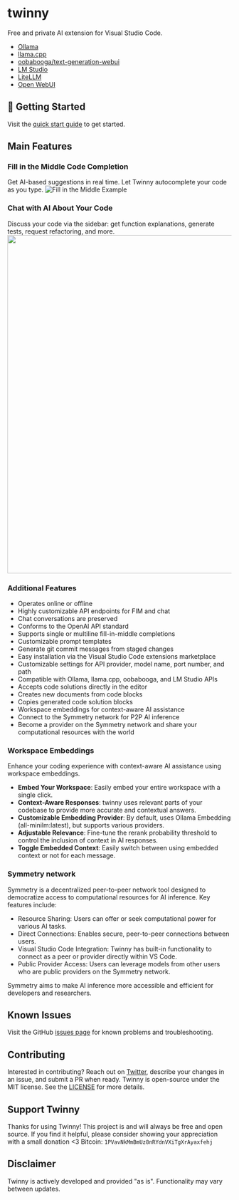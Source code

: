 # twinny
Free and private AI extension for Visual Studio Code.

- [Ollama](https://github.com/jmorganca/ollama)
- [llama.cpp](https://github.com/ggerganov/llama.cpp)
- [oobabooga/text-generation-webui](https://github.com/oobabooga/text-generation-webui)
- [LM Studio](https://github.com/lmstudio-ai)
- [LiteLLM](https://github.com/BerriAI/litellm)
- [Open WebUI](https://github.com/open-webui/open-webui)

## 🚀 Getting Started
Visit the [quick start guide](https://twinnydotdev.github.io/twinny-docs/general/quick-start/) to get started.

## Main Features

### Fill in the Middle Code Completion
Get AI-based suggestions in real time. Let Twinny autocomplete your code as you type.
![Fill in the Middle Example](https://github.com/rjmacarthy/twinny/assets/5537428/69f567c0-2700-4474-b621-6099255bc87b)

### Chat with AI About Your Code
Discuss your code via the sidebar: get function explanations, generate tests, request refactoring, and more.
<img src="https://github.com/rjmacarthy/twinny/assets/5537428/a5c5bb34-60f6-41f6-8226-c62cf4c17c1d" width="760"/>

### Additional Features
- Operates online or offline
- Highly customizable API endpoints for FIM and chat
- Chat conversations are preserved
- Conforms to the OpenAI API standard
- Supports single or multiline fill-in-middle completions
- Customizable prompt templates
- Generate git commit messages from staged changes
- Easy installation via the Visual Studio Code extensions marketplace
- Customizable settings for API provider, model name, port number, and path
- Compatible with Ollama, llama.cpp, oobabooga, and LM Studio APIs
- Accepts code solutions directly in the editor
- Creates new documents from code blocks
- Copies generated code solution blocks
- Workspace embeddings for context-aware AI assistance
- Connect to the Symmetry network for P2P AI inference
- Become a provider on the Symmetry network and share your computational resources with the world
  
### Workspace Embeddings
Enhance your coding experience with context-aware AI assistance using workspace embeddings.
- **Embed Your Workspace**: Easily embed your entire workspace with a single click.
- **Context-Aware Responses**: twinny uses relevant parts of your codebase to provide more accurate and contextual answers.
- **Customizable Embedding Provider**: By default, uses Ollama Embedding (all-minilm:latest), but supports various providers.
- **Adjustable Relevance**: Fine-tune the rerank probability threshold to control the inclusion of context in AI responses.
- **Toggle Embedded Context**: Easily switch between using embedded context or not for each message.

### Symmetry network
Symmetry is a decentralized peer-to-peer network tool designed to democratize access to computational resources for AI inference. Key features include:

- Resource Sharing: Users can offer or seek computational power for various AI tasks.
- Direct Connections: Enables secure, peer-to-peer connections between users.
- Visual Studio Code Integration: Twinny has built-in functionality to connect as a peer or provider directly within VS Code.
- Public Provider Access: Users can leverage models from other users who are public providers on the Symmetry network.

Symmetry aims to make AI inference more accessible and efficient for developers and researchers.

## Known Issues
Visit the GitHub [issues page](https://github.com/rjmacarthy/twinny/issues) for known problems and troubleshooting.

## Contributing
Interested in contributing? Reach out on [Twitter](https://x.com/twinnydotdev), describe your changes in an issue, and submit a PR when ready. Twinny is open-source under the MIT license. See the [LICENSE](https://github.com/rjmacarthy/twinny/blob/master/LICENSE) for more details.

## Support Twinny
Thanks for using Twinny! 
This project is and will always be free and open source. If you find it helpful, please consider showing your appreciation with a small donation <3
Bitcoin: `1PVavNkMmBmUz8nRYdnVXiTgXrAyaxfehj`

## Disclaimer
Twinny is actively developed and provided "as is". Functionality may vary between updates.
